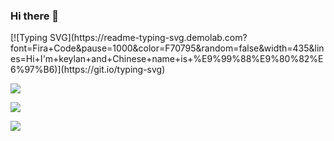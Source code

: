 
<div>
  <h3>Hi there 👋</h3>
  <div>
    [![Typing SVG](https://readme-typing-svg.demolab.com?font=Fira+Code&pause=1000&color=F70795&random=false&width=435&lines=Hi+I'm+keylan+and+Chinese+name+is+%E9%99%88%E9%80%82%E6%97%B6)](https://git.io/typing-svg)
  </div>
  
</div>

![](https://komarev.com/ghpvc/?username=Itkeytome&style=social)

![](https://img.shields.io/badge/dynamic/json?style=social&logo=Bilibili&color=%23ff69b4&logoColor=ff8cc6&label=%E5%93%94%E5%93%A9%E5%93%94%E5%93%A9%20Fans&query=%24.data.totalSubs&url=https%3A%2F%2Fapi.spencerwoo.com%2Fsubstats%2F%3Fsource%3Dbilibili%26queryKey%3D437449107)

![](https://stats.justsong.cn/api/juejin?id=1698079717464174&lang=zh-CN)

